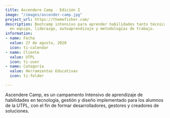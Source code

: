 ```yaml
---
title: Ascendere Camp - Edición I
image: "/images/ascender-camp.jpg"
project_url: https://themefisher.com/
description: Bootcamp intensivo para aprender habilidades tanto técnicas como trabajo
  en equipo, liderazgo, autoaprendizaje y metodologías de trabajo.
information:
- name: Fecha
  value: 27 de agosto, 2020
  icon: ti-calendar
- name: Cliente
  value: UTPL
  icon: ti-user
- name: Categoría
  value: Herramientas Educativas
  icon: ti-folder

---
```

Ascendere Camp, es un campamento Intensivo de aprendizaje de habilidades en tecnología, gestión y diseño implementado para los alumnos de la UTPL, con el fin de formar desarrolladores, gestores y creadores de soluciones.